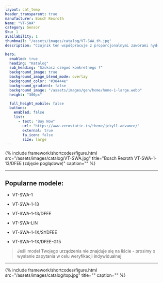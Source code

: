 ```yaml
---
layout: cat_temp
header_transparent: true
manufacturer: Bosch Rexroth
Name: "VT-SWA"
category: Sensor
Sku: 1
availability: 1
thumbnail: "/assets/images/catalog/VT-SWA_th.jpg"
description: "Czujnik ten współpracuje z proporcjonalnymi zaworami hydraulicznymi firmy BOSCH - REXROTH i jest często stosowany w starszego typu wtryskarkach firmy ENGEL."

hero:
  enabled: true
  heading: "Katalog"
  sub_heading: "Szukasz czegoś konkretnego ?"
  background_image: true
  background_image_blend_mode: overlay
  background_color: "#38444e"
  background_gradient: false
  background_image: "/assets/images/gen/home/home-1-large.webp"
  height: "300px"

  full_height_mobile: false
  buttons:
    enabled: false
    list:
      - text: "Buy Now"
        url: "https://www.zerostatic.io/theme/jekyll-advance/"
        external: true
        fa_icon: false
        size: large
---
```

{% include framework/shortcodes/figure.html src="/assets/images/catalog/VT-SWA.jpg" title="Bosch Rexroth VT-SWA-1-13/DFEE (zdjęcie poglądowe)" caption="" %}



---

Popularne modele:
---

- VT-SWA-1

- VT-SWA-1-13

- VT-SWA-1-13/DFEE

- VT-SWA-LIN

- VT-SWA-1-1X/SYDFEE

- VT-SWA-1-1X/DFEE-G15

>Jeśli model Twojego urządzenia nie znajduje się na liście - prosimy o wysłanie zapytania w celu weryfikacji indywidualnej

---
{% include framework/shortcodes/figure.html src="/assets/images/catalog/top.jpg" title="" caption="" %}


